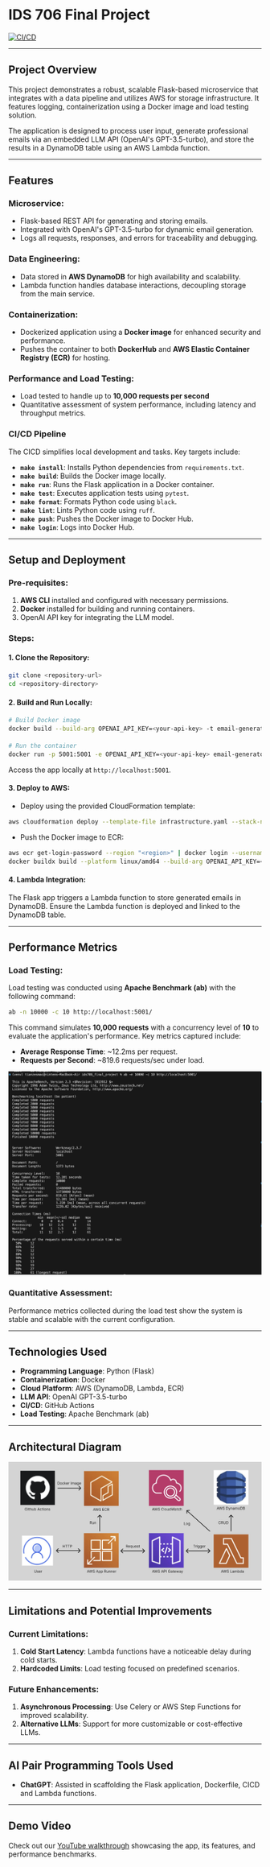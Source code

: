 # **IDS 706 Final Project**

[![CI/CD](https://github.com/Da-Justin-Lin/ids706_final_project/actions/workflows/cicd.yml/badge.svg)](https://github.com/Da-Justin-Lin/ids706_final_project/actions/workflows/cicd.yml)

---

## **Project Overview**

This project demonstrates a robust, scalable Flask-based microservice that integrates with a data pipeline and utilizes AWS for storage infrastructure. It features logging, containerization using a Docker image and load testing solution. 

The application is designed to process user input, generate professional emails via an embedded LLM API (OpenAI's GPT-3.5-turbo), and store the results in a DynamoDB table using an AWS Lambda function.

---

## **Features**

### **Microservice**:
- Flask-based REST API for generating and storing emails.
- Integrated with OpenAI's GPT-3.5-turbo for dynamic email generation.
- Logs all requests, responses, and errors for traceability and debugging.

### **Data Engineering**:
- Data stored in **AWS DynamoDB** for high availability and scalability.
- Lambda function handles database interactions, decoupling storage from the main service.

### **Containerization**:
- Dockerized application using a **Docker image** for enhanced security and performance.
- Pushes the container to both **DockerHub** and **AWS Elastic Container Registry (ECR)** for hosting.

### **Performance and Load Testing**:
- Load tested to handle up to **10,000 requests per second**
- Quantitative assessment of system performance, including latency and throughput metrics.

### **CI/CD Pipeline**

The CICD simplifies local development and tasks. Key targets include:

- **`make install`**: Installs Python dependencies from `requirements.txt`.
- **`make build`**: Builds the Docker image locally.
- **`make run`**: Runs the Flask application in a Docker container.
- **`make test`**: Executes application tests using `pytest`.
- **`make format`**: Formats Python code using `black`.
- **`make lint`**: Lints Python code using `ruff`.
- **`make push`**: Pushes the Docker image to Docker Hub.
- **`make login`**: Logs into Docker Hub.

---

## **Setup and Deployment**

### **Pre-requisites**:
1. **AWS CLI** installed and configured with necessary permissions.
2. **Docker** installed for building and running containers.
3. OpenAI API key for integrating the LLM model.

### **Steps**:

#### 1. **Clone the Repository**:
```bash
git clone <repository-url>
cd <repository-directory>
```

#### 2. **Build and Run Locally**:
```bash
# Build Docker image
docker build --build-arg OPENAI_API_KEY=<your-api-key> -t email-generator-app .

# Run the container
docker run -p 5001:5001 -e OPENAI_API_KEY=<your-api-key> email-generator-app
```
Access the app locally at `http://localhost:5001`.

#### 3. **Deploy to AWS**:
- Deploy using the provided CloudFormation template:
```bash
aws cloudformation deploy --template-file infrastructure.yaml --stack-name flask-app-stack
```
- Push the Docker image to ECR:
```bash
aws ecr get-login-password --region "<region>" | docker login --username AWS --password-stdin <account_id>.dkr.ecr.<region>.amazonaws.com
docker buildx build --platform linux/amd64 --build-arg OPENAI_API_KEY=<your-api-key> -t <account_id>.dkr.ecr.<region>.amazonaws.com/email-generator:latest --push
```

#### 4. **Lambda Integration**:
The Flask app triggers a Lambda function to store generated emails in DynamoDB. Ensure the Lambda function is deployed and linked to the DynamoDB table.

---

## **Performance Metrics**

### **Load Testing**:
Load testing was conducted using **Apache Benchmark (ab)** with the following command:
```bash
ab -n 10000 -c 10 http://localhost:5001/
```

This command simulates **10,000 requests** with a concurrency level of **10** to evaluate the application's performance. Key metrics captured include:
- **Average Response Time**: ~12.2ms per request.
- **Requests per Second**: ~819.6 requests/sec under load.

![load_test](screenshots/load_test.png)

### **Quantitative Assessment**:
Performance metrics collected during the load test show the system is stable and scalable with the current configuration.

---

## **Technologies Used**

- **Programming Language**: Python (Flask)
- **Containerization**: Docker
- **Cloud Platform**: AWS (DynamoDB, Lambda, ECR)
- **LLM API**: OpenAI GPT-3.5-turbo
- **CI/CD**: GitHub Actions
- **Load Testing**: Apache Benchmark (ab)

---

## **Architectural Diagram**

![Architecture Diagram](screenshots/arch.jpg)

---

## **Limitations and Potential Improvements**

### **Current Limitations**:
1. **Cold Start Latency**: Lambda functions have a noticeable delay during cold starts.
2. **Hardcoded Limits**: Load testing focused on predefined scenarios.

### **Future Enhancements**:
1. **Asynchronous Processing**: Use Celery or AWS Step Functions for improved scalability.
2. **Alternative LLMs**: Support for more customizable or cost-effective LLMs.

---

## **AI Pair Programming Tools Used**

- **ChatGPT**: Assisted in scaffolding the Flask application, Dockerfile, CICD and Lambda functions.

---

## **Demo Video**

Check out our [YouTube walkthrough](https://www.youtube.com/watch?v=<video-id>) showcasing the app, its features, and performance benchmarks.

